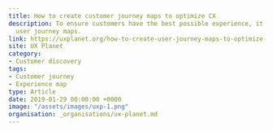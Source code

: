 ```yaml
---
title: How to create customer journey maps to optimize CX
description: To ensure customers have the best possible experience, it’s crucial to create
  user journey maps.
link: https://uxplanet.org/how-to-create-user-journey-maps-to-optimize-cx-ed82ac5ee29a
site: UX Planet
category:
- Customer discovery
tags:
- Customer journey
- Experience map
type: Article
date: 2019-01-29 00:00:00 +0000
image: "/assets/images/uxp-1.png"
organisation: _organisations/ux-planet.md
---
```

